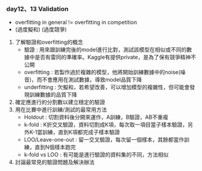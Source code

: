 ### day12、13 Validation

- overfitting in general != overfitting in competition
- (過度擬和) (過度競爭)

1. 了解驗證和overfitting的概念
    - 驗證 : 用來跟訓練完後的model進行比對，測試該模型在相似或不同的數據中是否有雷同的準確率。Kaggle有提供private，是為了保有競爭精神不公開
    - overfitting : 若製作過於複雜的模型，他將開始訓練數據中的noise(噪音)，而不會應用在測試數據，導致model品質下降
    - underfitting : 欠擬和，若希望改善，可以增加模型的複雜性，但可能會發現訓練數據的品質下降
2. 確定應進行的分割數以建立穩定的驗證
3. 用在比賽中進行訓練/測試的最常用方法
    - Holdout : 切割資料後分開來運作，A訓練，B驗證，AB不重複
    - k-fold : K折交叉驗證，資料切割成K項，每次取一項目當子樣本驗證，另外K-1當訓練，直到K項都完成子樣本驗證
    - LOO/Leave-one-out : 留一交叉驗證，每次留一個樣本，其餘都當作訓練，直到N個樣本跑完
    - k-fold vs LOO : 有可能是進行驗證的資料集的不同，方法相似
4. 討論最常見的驗證問題及解決辦法